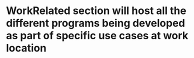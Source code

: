 # WorkRelated section will host all the different programs being developed as part of specific use cases at work location
